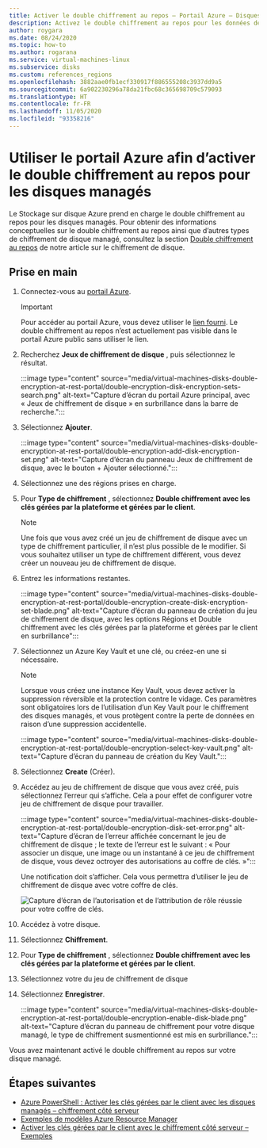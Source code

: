 ```yaml
---
title: Activer le double chiffrement au repos – Portail Azure – Disques managés
description: Activez le double chiffrement au repos pour les données de vos disques managés à l’aide du portail Azure.
author: roygara
ms.date: 08/24/2020
ms.topic: how-to
ms.author: rogarana
ms.service: virtual-machines-linux
ms.subservice: disks
ms.custom: references_regions
ms.openlocfilehash: 3882aae0fb1ecf330917f886555208c3937dd9a5
ms.sourcegitcommit: 6a902230296a78da21fbc68c365698709c579093
ms.translationtype: HT
ms.contentlocale: fr-FR
ms.lasthandoff: 11/05/2020
ms.locfileid: "93358216"
---
```

# <a name="use-the-azure-portal-to-enable-double-encryption-at-rest-for-managed-disks"></a>Utiliser le portail Azure afin d’activer le double chiffrement au repos pour les disques managés

Le Stockage sur disque Azure prend en charge le double chiffrement au repos pour les disques managés. Pour obtenir des informations conceptuelles sur le double chiffrement au repos ainsi que d’autres types de chiffrement de disque managé, consultez la section [Double chiffrement au repos](disk-encryption.md#double-encryption-at-rest) de notre article sur le chiffrement de disque.

## <a name="getting-started"></a>Prise en main

1. Connectez-vous au [portail Azure](https://aka.ms/diskencryptionupdates).

    > [!IMPORTANT]
    > Pour accéder au portail Azure, vous devez utiliser le [lien fourni](https://aka.ms/diskencryptionupdates). Le double chiffrement au repos n’est actuellement pas visible dans le portail Azure public sans utiliser le lien.

1. Recherchez **Jeux de chiffrement de disque** , puis sélectionnez le résultat.

    :::image type="content" source="media/virtual-machines-disks-double-encryption-at-rest-portal/double-encryption-disk-encryption-sets-search.png" alt-text="Capture d’écran du portail Azure principal, avec « Jeux de chiffrement de disque » en surbrillance dans la barre de recherche.":::

1. Sélectionnez **Ajouter**.

    :::image type="content" source="media/virtual-machines-disks-double-encryption-at-rest-portal/double-encryption-add-disk-encryption-set.png" alt-text="Capture d’écran du panneau Jeux de chiffrement de disque, avec le bouton + Ajouter sélectionné.":::

1. Sélectionnez une des régions prises en charge.
1. Pour **Type de chiffrement** , sélectionnez **Double chiffrement avec les clés gérées par la plateforme et gérées par le client**.

    > [!NOTE]
    > Une fois que vous avez créé un jeu de chiffrement de disque avec un type de chiffrement particulier, il n’est plus possible de le modifier. Si vous souhaitez utiliser un type de chiffrement différent, vous devez créer un nouveau jeu de chiffrement de disque.

1. Entrez les informations restantes.

    :::image type="content" source="media/virtual-machines-disks-double-encryption-at-rest-portal/double-encryption-create-disk-encryption-set-blade.png" alt-text="Capture d’écran du panneau de création du jeu de chiffrement de disque, avec les options Régions et Double chiffrement avec les clés gérées par la plateforme et gérées par le client en surbrillance":::

1. Sélectionnez un Azure Key Vault et une clé, ou créez-en une si nécessaire.

    > [!NOTE]
    > Lorsque vous créez une instance Key Vault, vous devez activer la suppression réversible et la protection contre le vidage. Ces paramètres sont obligatoires lors de l’utilisation d’un Key Vault pour le chiffrement des disques managés, et vous protègent contre la perte de données en raison d’une suppression accidentelle.

    :::image type="content" source="media/virtual-machines-disks-double-encryption-at-rest-portal/double-encryption-select-key-vault.png" alt-text="Capture d’écran du panneau de création du Key Vault.":::

1. Sélectionnez **Create** (Créer).
1. Accédez au jeu de chiffrement de disque que vous avez créé, puis sélectionnez l’erreur qui s’affiche. Cela a pour effet de configurer votre jeu de chiffrement de disque pour travailler.

    :::image type="content" source="media/virtual-machines-disks-double-encryption-at-rest-portal/double-encryption-disk-set-error.png" alt-text="Capture d’écran de l’erreur affichée concernant le jeu de chiffrement de disque ; le texte de l’erreur est le suivant : « Pour associer un disque, une image ou un instantané à ce jeu de chiffrement de disque, vous devez octroyer des autorisations au coffre de clés. »":::

    Une notification doit s’afficher. Cela vous permettra d’utiliser le jeu de chiffrement de disque avec votre coffre de clés.
    
    ![Capture d’écran de l’autorisation et de l’attribution de rôle réussie pour votre coffre de clés.](media/virtual-machines-disks-double-encryption-at-rest-portal/disk-encryption-notification-success.png)

1. Accédez à votre disque.
1. Sélectionnez **Chiffrement**.
1. Pour **Type de chiffrement** , sélectionnez **Double chiffrement avec les clés gérées par la plateforme et gérées par le client**.
1. Sélectionnez votre du jeu de chiffrement de disque
1. Sélectionnez **Enregistrer**.

    :::image type="content" source="media/virtual-machines-disks-double-encryption-at-rest-portal/double-encryption-enable-disk-blade.png" alt-text="Capture d’écran du panneau de chiffrement pour votre disque managé, le type de chiffrement susmentionné est mis en surbrillance.":::

Vous avez maintenant activé le double chiffrement au repos sur votre disque managé.


## <a name="next-steps"></a>Étapes suivantes

- [Azure PowerShell : Activer les clés gérées par le client avec les disques managés – chiffrement côté serveur](./windows/disks-enable-customer-managed-keys-powershell.md)
- [Exemples de modèles Azure Resource Manager](https://github.com/Azure-Samples/managed-disks-powershell-getting-started/tree/master/DoubleEncryption)
- [Activer les clés gérées par le client avec le chiffrement côté serveur – Exemples](./linux/disks-enable-customer-managed-keys-cli.md#examples)
